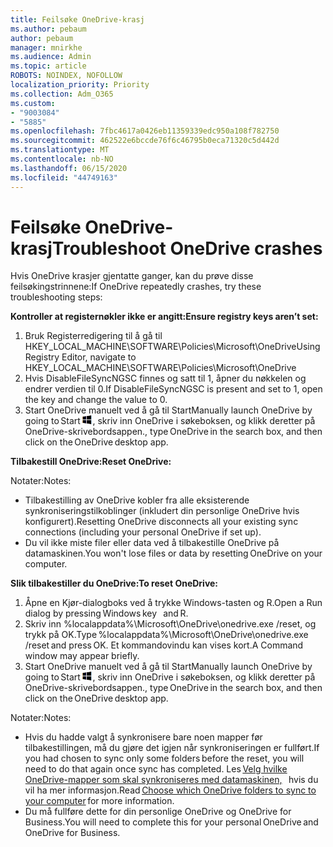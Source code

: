 ```yaml
---
title: Feilsøke OneDrive-krasj
ms.author: pebaum
author: pebaum
manager: mnirkhe
ms.audience: Admin
ms.topic: article
ROBOTS: NOINDEX, NOFOLLOW
localization_priority: Priority
ms.collection: Adm_O365
ms.custom:
- "9003084"
- "5885"
ms.openlocfilehash: 7fbc4617a0426eb11359339edc950a108f782750
ms.sourcegitcommit: 462522e6bccde76f6c46795b0eca71320c5d442d
ms.translationtype: MT
ms.contentlocale: nb-NO
ms.lasthandoff: 06/15/2020
ms.locfileid: "44749163"
---
```

# <a name="troubleshoot-onedrive-crashes"></a><span data-ttu-id="5f043-102">Feilsøke OneDrive-krasj</span><span class="sxs-lookup"><span data-stu-id="5f043-102">Troubleshoot OneDrive crashes</span></span>

<span data-ttu-id="5f043-103">Hvis OneDrive krasjer gjentatte ganger, kan du prøve disse feilsøkingstrinnene:</span><span class="sxs-lookup"><span data-stu-id="5f043-103">If OneDrive repeatedly crashes, try these troubleshooting steps:</span></span>

<span data-ttu-id="5f043-104">**Kontroller at registernøkler ikke er angitt:**</span><span class="sxs-lookup"><span data-stu-id="5f043-104">**Ensure registry keys aren’t set:**</span></span>

1. <span data-ttu-id="5f043-105">Bruk Registerredigering til å gå til HKEY_LOCAL_MACHINE\SOFTWARE\Policies\Microsoft\OneDrive</span><span class="sxs-lookup"><span data-stu-id="5f043-105">Using Registry Editor, navigate to HKEY_LOCAL_MACHINE\SOFTWARE\Policies\Microsoft\OneDrive</span></span>
2. <span data-ttu-id="5f043-106">Hvis DisableFileSyncNGSC finnes og satt til 1, åpner du nøkkelen og endrer verdien til 0.</span><span class="sxs-lookup"><span data-stu-id="5f043-106">If DisableFileSyncNGSC is present and set to 1, open the key and change the value to 0.</span></span>
3. <span data-ttu-id="5f043-107">Start OneDrive manuelt ved å gå til Start</span><span class="sxs-lookup"><span data-stu-id="5f043-107">Manually launch OneDrive by going to Start</span></span> ![Trykk Windows-tasten](data:image/png;base64,iVBORw0KGgoAAAANSUhEUgAAABEAAAAOCAYAAADJ7fe0AAAAAXNSR0IArs4c6QAAAARnQU1BAACxjwv8YQUAAAAJcEhZcwAADsQAAA7EAZUrDhsAAADxSURBVDhPY/wPBAx4wR+Gd6/fM7x9/ZTh9ZuXDGdPnWE4tH0rw/UHDxlaVp9kCDCSYWABKfv35wfD+/cfGV4+fcLw5uVjhlOXzzFsX/qWYebmZAZPWWOGO2DD8ACQS9Y3e4Bcg4Y9/t94fPa/CoY4Aq8/+xik/T8TkEMxGDyGgANWwSqeobvbGSyAADIM3BwCDKXd3QyfoCLoQEGAA0xTxSWjsYMJwLHjkruU4UXSJ4YnT54x3Dh/luHmjfMMmw9wMjCDlRAGBDPgjy8fGT5//8rw9P4Thge3zzNcvXmDYevmfQzXb1xlmH/0ATADyjAAAKdWkD3ZSwNeAAAAAElFTkSuQmCC)<span data-ttu-id="5f043-109">, skriv inn OneDrive i søkeboksen, og klikk deretter på OneDrive-skrivebordsappen.</span><span class="sxs-lookup"><span data-stu-id="5f043-109">, type OneDrive in the search box, and then click on the OneDrive desktop app.</span></span>

<span data-ttu-id="5f043-110">**Tilbakestill OneDrive:**</span><span class="sxs-lookup"><span data-stu-id="5f043-110">**Reset OneDrive:**</span></span>

<span data-ttu-id="5f043-111">Notater:</span><span class="sxs-lookup"><span data-stu-id="5f043-111">Notes:</span></span>

- <span data-ttu-id="5f043-112">Tilbakestilling av OneDrive kobler fra alle eksisterende synkroniseringstilkoblinger (inkludert din personlige OneDrive hvis konfigurert).</span><span class="sxs-lookup"><span data-stu-id="5f043-112">Resetting OneDrive disconnects all your existing sync connections (including your personal OneDrive if set up).</span></span>
- <span data-ttu-id="5f043-113">Du vil ikke miste filer eller data ved å tilbakestille OneDrive på datamaskinen.</span><span class="sxs-lookup"><span data-stu-id="5f043-113">You won't lose files or data by resetting OneDrive on your computer.</span></span>

<span data-ttu-id="5f043-114">**Slik tilbakestiller du OneDrive:**</span><span class="sxs-lookup"><span data-stu-id="5f043-114">**To reset OneDrive:**</span></span>

1. <span data-ttu-id="5f043-115">Åpne en Kjør-dialogboks ved å trykke Windows-tasten og R.</span><span class="sxs-lookup"><span data-stu-id="5f043-115">Open a Run dialog by pressing Windows key    and R.</span></span>
2. <span data-ttu-id="5f043-116">Skriv inn %localappdata%\Microsoft\OneDrive\onedrive.exe /reset, og trykk på OK.</span><span class="sxs-lookup"><span data-stu-id="5f043-116">Type %localappdata%\Microsoft\OneDrive\onedrive.exe /reset and press OK.</span></span> <span data-ttu-id="5f043-117">Et kommandovindu kan vises kort.</span><span class="sxs-lookup"><span data-stu-id="5f043-117">A Command window may appear briefly.</span></span>
3. <span data-ttu-id="5f043-118">Start OneDrive manuelt ved å gå til Start</span><span class="sxs-lookup"><span data-stu-id="5f043-118">Manually launch OneDrive by going to Start</span></span> ![Trykk Windows-tasten](data:image/png;base64,iVBORw0KGgoAAAANSUhEUgAAABEAAAAOCAYAAADJ7fe0AAAAAXNSR0IArs4c6QAAAARnQU1BAACxjwv8YQUAAAAJcEhZcwAADsQAAA7EAZUrDhsAAADxSURBVDhPY/wPBAx4wR+Gd6/fM7x9/ZTh9ZuXDGdPnWE4tH0rw/UHDxlaVp9kCDCSYWABKfv35wfD+/cfGV4+fcLw5uVjhlOXzzFsX/qWYebmZAZPWWOGO2DD8ACQS9Y3e4Bcg4Y9/t94fPa/CoY4Aq8/+xik/T8TkEMxGDyGgANWwSqeobvbGSyAADIM3BwCDKXd3QyfoCLoQEGAA0xTxSWjsYMJwLHjkruU4UXSJ4YnT54x3Dh/luHmjfMMmw9wMjCDlRAGBDPgjy8fGT5//8rw9P4Thge3zzNcvXmDYevmfQzXb1xlmH/0ATADyjAAAKdWkD3ZSwNeAAAAAElFTkSuQmCC)<span data-ttu-id="5f043-120">, skriv inn OneDrive i søkeboksen, og klikk deretter på OneDrive-skrivebordsappen.</span><span class="sxs-lookup"><span data-stu-id="5f043-120">, type OneDrive in the search box, and then click on the OneDrive desktop app.</span></span>

<span data-ttu-id="5f043-121">Notater:</span><span class="sxs-lookup"><span data-stu-id="5f043-121">Notes:</span></span>

- <span data-ttu-id="5f043-122">Hvis du hadde valgt å synkronisere bare noen mapper før tilbakestillingen, må du gjøre det igjen når synkroniseringen er fullført.</span><span class="sxs-lookup"><span data-stu-id="5f043-122">If you had chosen to sync only some folders before the reset, you will need to do that again once sync has completed.</span></span> <span data-ttu-id="5f043-123">Les [Velg hvilke OneDrive-mapper som skal synkroniseres med datamaskinen,](https://support.office.com/article/98b8b011-8b94-419b-aa95-a14ff2415e85)   hvis du vil ha mer informasjon.</span><span class="sxs-lookup"><span data-stu-id="5f043-123">Read [Choose which OneDrive folders to sync to your computer](https://support.office.com/article/98b8b011-8b94-419b-aa95-a14ff2415e85) for more information.</span></span>
- <span data-ttu-id="5f043-124">Du må fullføre dette for din personlige OneDrive og OneDrive for Business.</span><span class="sxs-lookup"><span data-stu-id="5f043-124">You will need to complete this for your personal OneDrive and OneDrive for Business.</span></span>